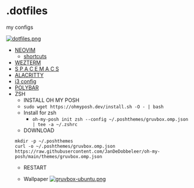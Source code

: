 # .dotfiles
my configs

[![dotfiles.png](https://i.postimg.cc/3RkXPn2Z/dotfiles.png)](https://postimg.cc/LYMgPkCq)

* [NEOVIM](init.lua)
  * [shortcuts](https://gist.github.com/IronCubeStudios/d08afe1446e74e9b88d7358089b8ff70)
* [WEZTERM](wezterm.lua)
* [S P A C E M A C S](https://gist.github.com/IronCubeStudios/6033797c15d7093fe6480cde8882859b)
* [ALACRITTY](alacritty.toml)
* [i3 config ](https://gist.github.com/IronCubeStudios/1fd7a1d46efd94201f1cc7576c7c6c3c)
 * [POLYBAR](https://github.com/emgyrz/polybar-gruvbox-theme)
* ZSH
  * INSTALL OH MY POSH
  * ```sudo wget https://ohmyposh.dev/install.sh -O - | bash```
  * Install for zsh
    * ```oh-my-posh init zsh --config ~/.poshthemes/gruvbox.omp.json | tee -a ~/.zshrc```
  * DOWNLOAD
  ```
  mkdir -p ~/.poshthemes
  curl -o ~/.poshthemes/gruvbox.omp.json https://raw.githubusercontent.com/JanDeDobbeleer/oh-my-posh/main/themes/gruvbox.omp.json
  ```
  * RESTART
 
  * Wallpaper
    [![gruvbox-ubuntu.png](https://i.postimg.cc/NFLMjzdK/gruvbox-ubuntu.png)](https://postimg.cc/q6V0mjVr)

